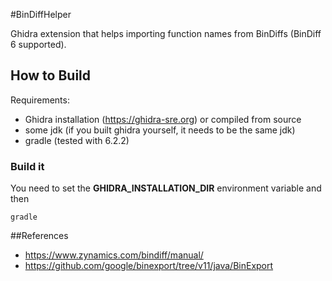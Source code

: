 #BinDiffHelper

Ghidra extension that helps importing function names from BinDiffs (BinDiff 6 supported).

## How to Build
Requirements:

* Ghidra installation (https://ghidra-sre.org) or compiled from source
* some jdk (if you built ghidra yourself, it needs to be the same jdk)
* gradle (tested with 6.2.2)

### Build it
You need to set the **GHIDRA_INSTALLATION_DIR** environment variable and then

```
gradle
```

##References
* https://www.zynamics.com/bindiff/manual/
* https://github.com/google/binexport/tree/v11/java/BinExport